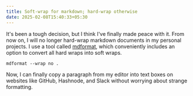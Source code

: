 ```yaml
---
title: Soft-wrap for markdown; hard-wrap otherwise
date: 2025-02-08T15:40:33+05:30
---
```


It's been a tough decision, but I think I've finally made peace with it. From now on, I will no longer hard-wrap markdown documents in my personal projects. I use a tool called [mdformat](https://github.com/hukkin/mdformat), which conveniently includes an option to convert all hard wraps into soft wraps.

```plaintext
mdformat --wrap no .
```

Now, I can finally copy a paragraph from my editor into text boxes on websites like GitHub, Hashnode, and Slack without worrying about strange formatting.

